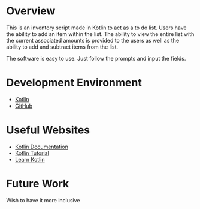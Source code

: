 # Overview

This is an inventory script made in Kotlin to act as a to do list. Users have the ability to add an item within the list. The ability to view the entire list with the current associated amounts is provided to the users as well as the ability to add and subtract items from the list. 

The software is easy to use. Just follow the prompts and input the fields.


# Development Environment

* [Kotlin](https://kotlinlang.org/)
* [GitHub](https://github.com/)

# Useful Websites

* [Kotlin Documentation](https://kotlinlang.org/docs/home.html)
* [Kotlin Tutorial](https://www.programiz.com/kotlin-programming)
* [Learn Kotlin](https://www.tutorialspoint.com/kotlin/index.htm)

# Future Work
Wish to have it more inclusive
